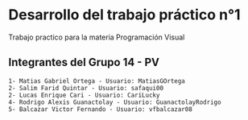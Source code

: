 # Desarrollo del trabajo práctico n°1
Trabajo practico para la materia Programación Visual
## Integrantes del Grupo 14 - PV
    1- Matias Gabriel Ortega - Usuario: MatiasGOrtega
    2- Salim Farid Quintar - Usuario: safaqui00
    2- Lucas Enrique Cari - Usuario: CariLucky
    4- Rodrigo Alexis Guanactolay - Usuario: GuanactolayRodrigo
    5- Balcazar Victor Fernando - Usuario: vfbalcazar08